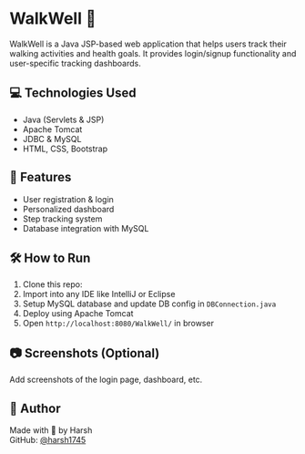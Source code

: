 # WalkWell 👣

WalkWell is a Java JSP-based web application that helps users track their walking activities and health goals. It provides login/signup functionality and user-specific tracking dashboards.

## 💻 Technologies Used

- Java (Servlets & JSP)
- Apache Tomcat
- JDBC & MySQL
- HTML, CSS, Bootstrap

## 🚀 Features

- User registration & login
- Personalized dashboard
- Step tracking system
- Database integration with MySQL

## 🛠️ How to Run

1. Clone this repo:
2. Import into any IDE like IntelliJ or Eclipse
3. Setup MySQL database and update DB config in `DBConnection.java`
4. Deploy using Apache Tomcat
5. Open `http://localhost:8080/WalkWell/` in browser

## 📷 Screenshots (Optional)
Add screenshots of the login page, dashboard, etc.

## 📌 Author

Made with 💖 by Harsh  
GitHub: [@harsh1745](https://github.com/harsh1745)
